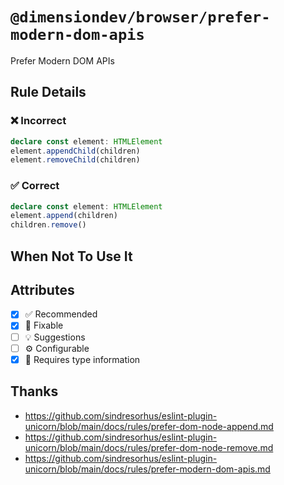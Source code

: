 <!-- begin title -->

# `@dimensiondev/browser/prefer-modern-dom-apis`

Prefer Modern DOM APIs

<!-- end title -->

## Rule Details

### :x: Incorrect

```ts
declare const element: HTMLElement
element.appendChild(children)
element.removeChild(children)
```

### :white_check_mark: Correct

```ts
declare const element: HTMLElement
element.append(children)
children.remove()
```

## When Not To Use It

## Attributes

<!-- begin attributes -->

- [x] :white_check_mark: Recommended
- [x] :wrench: Fixable
- [ ] :bulb: Suggestions
- [ ] :gear: Configurable
- [x] :thought_balloon: Requires type information

<!-- end attributes -->

## Thanks

- <https://github.com/sindresorhus/eslint-plugin-unicorn/blob/main/docs/rules/prefer-dom-node-append.md>
- <https://github.com/sindresorhus/eslint-plugin-unicorn/blob/main/docs/rules/prefer-dom-node-remove.md>
- <https://github.com/sindresorhus/eslint-plugin-unicorn/blob/main/docs/rules/prefer-modern-dom-apis.md>
